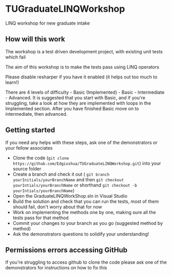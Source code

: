 # TUGraduateLINQWorkshop

LINQ workshop for new graduate intake

## How will this work

The workshop is a test driven development project, with existing unit tests which fail

The aim of this workshop is to make the tests pass using LINQ operators

Please disable resharper if you have it enabled (it helps out too much to learn!)

There are 4 levels of difficulty - Basic (Implemented) - Basic - Intermediate - Advanced.
It is suggested that you start with Basic, and if you're struggling, take a look at how they are implemented with loops in the Implemented section. After you have finished Basic move on to intermediate, then advanced.

## Getting started

If you need any helps with these steps, ask one of the demonstrators or your fellow associates

- Clone the code (`git clone https://github.com/Edgixshua/TUGraduateLINQWorkshop.git`) into your source folder
- Create a branch and check it out (
    `git branch yourInitials/yourBranchName` and then `git checkout yourIntials/yourBranchName`
    or shorthand `git checkout -b yourIntials/yourBranchName`)
- Open the GraduateLINQWorkShop.sln in Visual Studio
- Build the solution and check that you can run the tests, most of them should fail, don't worry about that for now
- Work on implementing the methods one by one, making sure all the tests pass for that method
- Commit your changes to your branch as you go (suggested method by method)
- Ask the demonstrators questions to solidify your understanding!

## Permissions errors accessing GitHub

If you're struggling to access github to clone the code please ask one of the demonstrators for instructions on how to fix this
